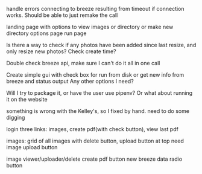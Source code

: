 handle errors connecting to breeze resulting from timeout if connection works. Should be able to just remake the call


landing page with options to view images or directory or make new directory
options page
run page


Is there a way to check if any photos have been added since last resize, and only resize new photos? Check create time?

Double check breeze api, make sure I can't do it all in one call

Create simple gui with check box for run from disk or get new info from breeze and status output
Any other options I need?

Will I try to package it, or have the user use pipenv? Or what about running it on the website




something is wrong with the Kelley's, so I fixed by hand. need to do some digging


login
three links:
images, create pdf(with check button), view last pdf

images:
grid of all images with delete button, upload button at top
need image upload button






image viewer/uploader/delete
create pdf button
new breeze data radio button
